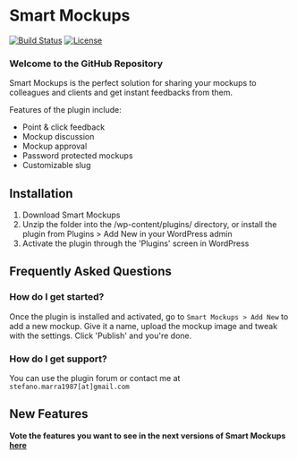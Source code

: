 # Smart Mockups #
[![Build Status](https://travis-ci.org/stefanomarra/smart-mockups.svg?branch=master)](https://travis-ci.org/stefanomarra/smart-mockups) [![License](https://img.shields.io/badge/license-GPL--2.0%2B-red.svg)](https://github.com/stefanomarra/smart-mockups/blob/master/LICENSE.txt)

### Welcome to the GitHub Repository ###

Smart Mockups is the perfect solution for sharing your mockups to colleagues and clients and get instant feedbacks from them.

Features of the plugin include:

* Point & click feedback
* Mockup discussion
* Mockup approval
* Password protected mockups
* Customizable slug

## Installation ##

1. Download Smart Mockups
2. Unzip the folder into the /wp-content/plugins/ directory, or install the plugin from Plugins > Add New in your WordPress admin
3. Activate the plugin through the 'Plugins' screen in WordPress

## Frequently Asked Questions ##

### How do I get started? ###

Once the plugin is installed and activated, go to `Smart Mockups > Add New` to add a new mockup. Give it a name, upload the mockup image and tweak with the settings. Click 'Publish' and you're done.

### How do I get support? ###

You can use the plugin forum or contact me at `stefano.marra1987[at]gmail.com`

## New Features ##

**Vote the features you want to see in the next versions of Smart Mockups [here](http://bit.ly/1Snz49R)**
